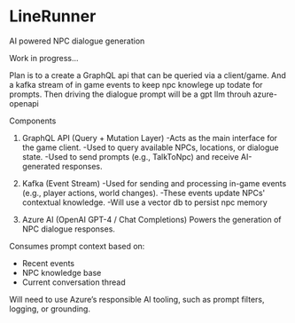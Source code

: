 # LineRunner
AI powered NPC dialogue generation

Work in progress...

Plan is to a create a GraphQL api that can be queried via a client/game. And a kafka stream of in game events to keep npc knowlege up todate for prompts. Then driving the dialogue prompt will be a gpt llm throuh azure-openapi

Components
1. GraphQL API (Query + Mutation Layer)
-Acts as the main interface for the game client.
-Used to query available NPCs, locations, or dialogue state.
-Used to send prompts (e.g., TalkToNpc) and receive AI-generated responses.

2. Kafka (Event Stream)
-Used for sending and processing in-game events (e.g., player actions, world changes).
-These events update NPCs' contextual knowledge.
-Will use a vector db to persist npc memory

4. Azure AI (OpenAI GPT-4 / Chat Completions)
Powers the generation of NPC dialogue responses.

Consumes prompt context based on:
  - Recent events 
  - NPC knowledge base
  - Current conversation thread

Will need to use Azure’s responsible AI tooling, such as prompt filters, logging, or grounding.
